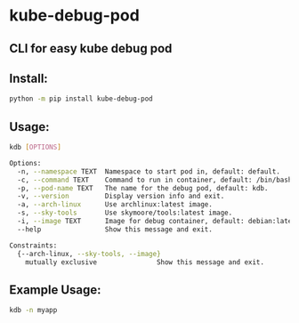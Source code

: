 # kube-debug-pod

## CLI for easy kube debug pod

## Install:
```bash
python -m pip install kube-debug-pod
```
## Usage:
```bash
kdb [OPTIONS]

Options:
  -n, --namespace TEXT  Namespace to start pod in, default: default.
  -c, --command TEXT    Command to run in container, default: /bin/bash.
  -p, --pod-name TEXT   The name for the debug pod, default: kdb.
  -v, --version         Display version info and exit.
  -a, --arch-linux      Use archlinux:latest image.
  -s, --sky-tools       Use skymoore/tools:latest image.
  -i, --image TEXT      Image for debug container, default: debian:latest.
  --help                Show this message and exit.

Constraints:
  {--arch-linux, --sky-tools, --image}
    mutually exclusive               Show this message and exit.
```

## Example Usage:
```bash
kdb -n myapp
```
